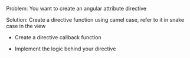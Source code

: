 Problem: You want to create an angular attribute directive

Solution: Create a directive function using camel case, refer to it in snake case in the view

- Create a directive callback function

- Implement the logic behind your directive


